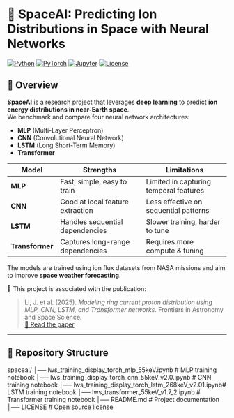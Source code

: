 # 🚀 SpaceAI: Predicting Ion Distributions in Space with Neural Networks

[![Python](https://img.shields.io/badge/python-3.10%2B-blue.svg)](https://www.python.org/)
[![PyTorch](https://img.shields.io/badge/PyTorch-2.0+-EE4C2C.svg?logo=pytorch)](https://pytorch.org/)
[![Jupyter](https://img.shields.io/badge/Notebook-📓-orange.svg)](https://jupyter.org/)
[![License](https://img.shields.io/badge/license-MIT-green.svg)](LICENSE)

## 🌌 Overview

**SpaceAI** is a research project that leverages **deep learning** to predict **ion energy distributions in near-Earth space**.  
We benchmark and compare four neural network architectures:

- **MLP** (Multi-Layer Perceptron)  
- **CNN** (Convolutional Neural Network)  
- **LSTM** (Long Short-Term Memory)  
- **Transformer**  

| Model           | Strengths                        | Limitations                            |
| --------------- | -------------------------------- | -------------------------------------- |
| **MLP**         | Fast, simple, easy to train      | Limited in capturing temporal features |
| **CNN**         | Good at local feature extraction | Less effective on sequential patterns  |
| **LSTM**        | Handles sequential dependencies  | Slower training, harder to tune        |
| **Transformer** | Captures long-range dependencies | Requires more compute & tuning         |



The models are trained using ion flux datasets from NASA missions and aim to improve **space weather forecasting**.

📄 This project is associated with the publication:  
> Li, J. et al. (2025). *Modeling ring current proton distribution using MLP, CNN, LSTM, and Transformer networks.* Frontiers in Astronomy and Space Science.  
[🔗 Read the paper](https://doi.org/10.3389/fspas.2025.1629056)

---

## 📂 Repository Structure

spaceai/
│── lws_training_display_torch_mlp_55keV.ipynb # MLP training notebook
│── lws_training_display_torch_cnn_55keV_v2.0.ipynb # CNN training notebook
│── lws_training_display_torch_lstm_268keV_v2.01.ipynb# LSTM training notebook
│── lws_transformer_55keV_v1.7_2.ipynb # Transformer training notebook
│── README.md # Project documentation
│── LICENSE # Open source license
